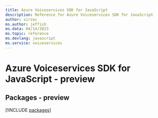 ```yaml
---
title: Azure Voiceservices SDK for JavaScript
description: Reference for Azure Voiceservices SDK for JavaScript
author: xirzec
ms.author: jeffish
ms.data: 04/14/2023
ms.topic: reference
ms.devlang: javascript
ms.service: voiceservices
---
```

# Azure Voiceservices SDK for JavaScript - preview
## Packages - preview
[!INCLUDE [packages](voiceservices-index.md)]